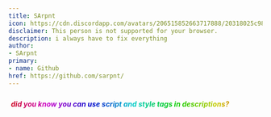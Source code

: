 ```yaml
---
title: SArpnt
icon: https://cdn.discordapp.com/avatars/206515852663717888/20318025c98dc7d59232588f73670351.png
disclaimer: This person is not supported for your browser.
description: i always have to fix everything
author:
- SArpnt
primary:
- name: Github
href: https://github.com/sarpnt/
---
```

<style>
	.page-header>*>*>*>* {
		color: #f0f;
	}

	.SArRA {
		color: transparent;
		padding: 5px;
		margin-bottom: 0rem;
		background: linear-gradient(270deg, #c00, #cc0, #0c0, #0cc, #00c, #c0c,
		#c00, #cc0, #0c0, #0cc, #00c, #c0c,#c00);
		background-size: 200% 100%;
		animation: SArRAA 3s linear infinite;
		-webkit-background-clip: text;
		-moz-background-clip: text;
		-o-background-clip: text;
		background-clip: text;
	}

	@keyframes SArRAA {
		0% {background-position: 0% 50%}
		100% {background-position: 100% 50%}
	}
</style>
<h5 class="SArRA">did you know you can use script and style tags in descriptions?</h5>